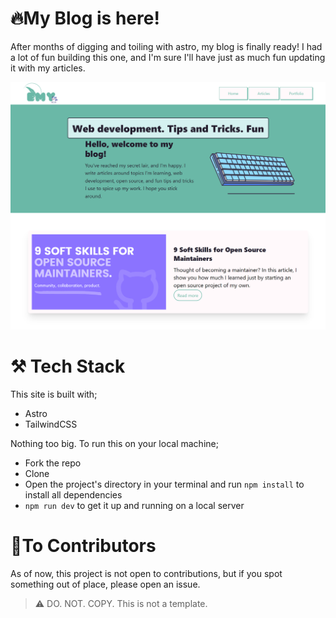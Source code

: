 # 🔥My Blog is here!

After months of digging and toiling with astro, my blog is finally ready! I had a lot of fun building this one, and I'm sure I'll have just as much fun updating it with my articles.

![Image of upper half of blog with navbar, hero section with an image of a keyboard, and a FCC article](localhost_3000_.png)

# ⚒️ Tech Stack
This site is built with;
- Astro
- TailwindCSS

Nothing too big. To run this on your local machine;
- Fork the repo
- Clone 
- Open the project's directory in your terminal and run `npm install` to install all dependencies
- `npm run dev` to get it up and running on a local server

# 👯To Contributors
As of now, this project is not open to contributions, but if you spot something out of place, please open an issue. 

> ⚠️ DO. NOT. COPY. This is not a template.